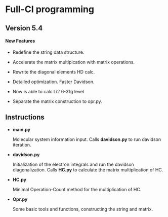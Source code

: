 Full-CI programming
=====================

Version 5.4
-----------

#### New Features

- Redefine the string data structure.

- Accelerate the matrix multipication with matrix operations.

- Rewrite the diagonal elements HD calc.

- Detailed optimization. Faster Davidson.

- Now is able to calc Li2 6-31g level

- Separate the matrix construction to opr.py.

Instructions
-----------

- **main.py**

    Molecular system information input. Calls **davidson.py** to run davidson iteration.

- **davidson.py**

    Initialization of the electron integrals and run the davidson diagonalization. Calls **HC.py** to calculate the matrix multiplication of HC.

- **HC.py**

    Minimal Operation-Count method for the multiplication of HC.

- **Opr.py**

    Some basic tools and functions, constructing the string and matrix.


